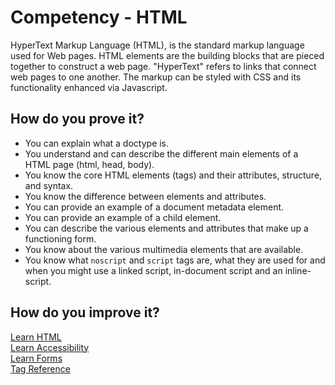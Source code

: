 # Competency - HTML

HyperText Markup Language (HTML), is the standard markup language used for Web pages. HTML elements are the building blocks that are pieced together to construct a web page. "HyperText" refers to links that connect web pages to one another. The markup can be styled with CSS and its functionality enhanced via Javascript.

## How do you prove it?

* You can explain what a doctype is.
* You understand and can describe the different main elements of a HTML page (html, head, body). 
* You know the core HTML elements (tags) and their attributes, structure, and syntax.
* You know the difference between elements and attributes.
* You can provide an example of a document metadata element.
* You can provide an example of a child element.
* You can describe the various elements and attributes that make up a functioning form.
* You know about the various multimedia elements that are available.
* You know what `noscript` and `script` tags are, what they are used for and when you might use a linked script, in-document script and an inline-script.

## How do you improve it?

[Learn HTML](https://html.com/)  
[Learn Accessibility](https://developer.mozilla.org/en-US/docs/Learn/Accessibility/HTML)  
[Learn Forms](https://developer.mozilla.org/en-US/docs/Learn/Forms)  
[Tag Reference](https://developer.mozilla.org/en-US/docs/Web/HTML/Element)  